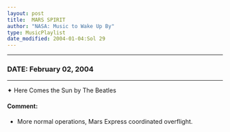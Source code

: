 ```yaml
---
layout: post
title:  MARS SPIRIT
author: "NASA: Music to Wake Up By"
type: MusicPlaylist
date_modified: 2004-01-04:Sol 29
---
```


----
### DATE: February 02, 2004
----
✦ Here Comes the Sun by The Beatles

#### Comment:
* More normal operations, Mars Express coordinated overflight.
